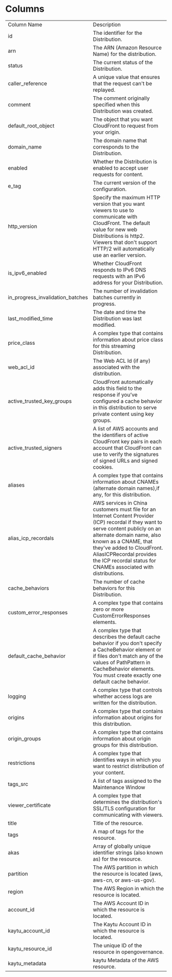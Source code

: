 # Columns  

<table>
	<tr><td>Column Name</td><td>Description</td></tr>
	<tr><td>id</td><td>The identifier for the Distribution.</td></tr>
	<tr><td>arn</td><td>The ARN (Amazon Resource Name) for the distribution.</td></tr>
	<tr><td>status</td><td>The current status of the Distribution.</td></tr>
	<tr><td>caller_reference</td><td>A unique value that ensures that the request can&#39;t be replayed.</td></tr>
	<tr><td>comment</td><td>The comment originally specified when this Distribution was created.</td></tr>
	<tr><td>default_root_object</td><td>The object that you want CloudFront to request from your origin.</td></tr>
	<tr><td>domain_name</td><td>The domain name that corresponds to the Distribution.</td></tr>
	<tr><td>enabled</td><td>Whether the Distribution is enabled to accept user requests for content.</td></tr>
	<tr><td>e_tag</td><td>The current version of the configuration.</td></tr>
	<tr><td>http_version</td><td>Specify the maximum HTTP version that you want viewers to use to communicate with CloudFront. The default value for new web Distributions is http2. Viewers that don&#39;t support HTTP/2 will automatically use an earlier version.</td></tr>
	<tr><td>is_ipv6_enabled</td><td>Whether CloudFront responds to IPv6 DNS requests with an IPv6 address for your Distribution.</td></tr>
	<tr><td>in_progress_invalidation_batches</td><td>The number of invalidation batches currently in progress.</td></tr>
	<tr><td>last_modified_time</td><td>The date and time the Distribution was last modified.</td></tr>
	<tr><td>price_class</td><td>A complex type that contains information about price class for this streaming Distribution.</td></tr>
	<tr><td>web_acl_id</td><td>The Web ACL Id (if any) associated with the distribution.</td></tr>
	<tr><td>active_trusted_key_groups</td><td>CloudFront automatically adds this field to the response if you’ve configured a cache behavior in this distribution to serve private content using key groups.</td></tr>
	<tr><td>active_trusted_signers</td><td>A list of AWS accounts and the identifiers of active CloudFront key pairs in each account that CloudFront can use to verify the signatures of signed URLs and signed cookies.</td></tr>
	<tr><td>aliases</td><td>A complex type that contains information about CNAMEs (alternate domain names),if any, for this distribution.</td></tr>
	<tr><td>alias_icp_recordals</td><td>AWS services in China customers must file for an Internet Content Provider (ICP) recordal if they want to serve content publicly on an alternate domain name, also known as a CNAME, that they&#39;ve added to CloudFront. AliasICPRecordal provides the ICP recordal status for CNAMEs associated with distributions.</td></tr>
	<tr><td>cache_behaviors</td><td>The number of cache behaviors for this Distribution.</td></tr>
	<tr><td>custom_error_responses</td><td>A complex type that contains zero or more CustomErrorResponses elements.</td></tr>
	<tr><td>default_cache_behavior</td><td>A complex type that describes the default cache behavior if you don&#39;t specify a CacheBehavior element or if files don&#39;t match any of the values of PathPattern in CacheBehavior elements. You must create exactly one default cache behavior.</td></tr>
	<tr><td>logging</td><td>A complex type that controls whether access logs are written for the distribution.</td></tr>
	<tr><td>origins</td><td>A complex type that contains information about origins for this distribution.</td></tr>
	<tr><td>origin_groups</td><td>A complex type that contains information about origin groups for this distribution.</td></tr>
	<tr><td>restrictions</td><td>A complex type that identifies ways in which you want to restrict distribution of your content.</td></tr>
	<tr><td>tags_src</td><td>A list of tags assigned to the Maintenance Window</td></tr>
	<tr><td>viewer_certificate</td><td>A complex type that determines the distribution&#39;s SSL/TLS configuration for communicating with viewers.</td></tr>
	<tr><td>title</td><td>Title of the resource.</td></tr>
	<tr><td>tags</td><td>A map of tags for the resource.</td></tr>
	<tr><td>akas</td><td>Array of globally unique identifier strings (also known as) for the resource.</td></tr>
	<tr><td>partition</td><td>The AWS partition in which the resource is located (aws, aws-cn, or aws-us-gov).</td></tr>
	<tr><td>region</td><td>The AWS Region in which the resource is located.</td></tr>
	<tr><td>account_id</td><td>The AWS Account ID in which the resource is located.</td></tr>
	<tr><td>kaytu_account_id</td><td>The Kaytu Account ID in which the resource is located.</td></tr>
	<tr><td>kaytu_resource_id</td><td>The unique ID of the resource in opengovernance.</td></tr>
	<tr><td>kaytu_metadata</td><td>kaytu Metadata of the AWS resource.</td></tr>
</table>